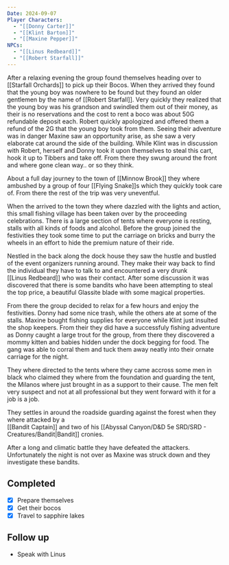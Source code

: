 ```yaml
---
Date: 2024-09-07
Player Characters:
  - "[[Donny Carter]]"
  - "[[Klint Barton]]"
  - "[[Maxine Pepper]]"
NPCs:
  - "[[Linus Redbeard]]"
  - "[[Robert Starfall]]"
---
```

After a relaxing evening the group found themselves heading over to [[Starfall Orchards]] to pick up their Bocos. When they arrived they found that the young boy was nowhere to be found but they found an older gentlemen by the name of [[Robert Starfall]]. Very quickly they realized that the young boy was his grandson and swindled them out of their money, as their is no reservations and the cost to rent a boco was about 50G refundable deposit each. Robert quickly apologized and offered them a refund of the 2G that the young boy took from them. Seeing their adventure was in danger Maxine saw an opportunity arise, as she saw a very elaborate cat around the side of the building. While Klint was in discussion with Robert, herself and Donny took it upon themselves to steal this cart, hook it up to Tibbers and take off. From there they swung around the front and where gone clean way.. or so they think.

  

About a full day journey to the town of [[Minnow Brook]] they where ambushed by a group of four [[Flying Snake]]s which they quickly took care of. From there the rest of the trip was very uneventful.

  

When the arrived to the town they where dazzled with the lights and action, this small fishing village has been taken over by the proceeding celebrations. There is a large section of tents where everyone is resting, stalls with all kinds of foods and alcohol. Before the group joined the festivities they took some time to put the carriage on bricks and burry the wheels in an effort to hide the premium nature of their ride.  
  
Nestled in the back along the dock house they saw the hustle and bustled of the event organizers running around. They make their way back to find the individual they have to talk to and encountered a very drunk  
[[Linus Redbeard]] who was their contact. After some discussion it was discovered that there is some bandits who have been attempting to steal the top price, a beautiful Glassite blade with some magical properties.  
  
From there the group decided to relax for a few hours and enjoy the festivities. Donny had some nice trash, while the others ate at some of the stalls. Maxine bought fishing supplies for everyone while Klint just insulted the shop keepers. From their they did have a successfuly fishing adventure as Donny caught a large trout for the group, from there they discovered a mommy kitten and babies hidden under the dock begging for food. The gang was able to corral them and tuck them away neatly into their ornate carriage for the night.  

  
They where directed to the tents where they came accross some men in black who claimed they where from the foundation and guarding the tent, the Milanos where just brought in as a support to their cause. The men felt very suspect and not at all professional but they went forward with it for a job is a job.  
  
They settles in around the roadside guarding against the forest when they where attacked by a  
[[Bandit Captain]] and two of his [[Abyssal Canyon/D&D 5e SRD/SRD - Creatures/Bandit|Bandit]] cronies.  
  
After a long and climatic battle they have defeated the attackers. Unfortunately the night is not over as Maxine was struck down and they investigate these bandits.  

## Completed

- [x] Prepare themselves
- [x] Get their bocos
- [x] Travel to sapphire lakes

## Follow up

- Speak with Linus
